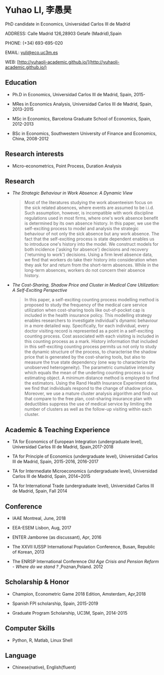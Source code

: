 
# Yuhao LI, 李愚昊
PhD candidate in Economics, Universidad Carlos III de Madrid

ADDRESS: Calle Madrid 126,28903 Getafe (Madrid),Spain

PHONE: (+34) 693-695-020

EMAIL: [yuli@eco.uc3m.es](mailto:yuli@eco.uc3m.es)

WEB: [http://yuhaoli-academic.github.io/](http://yuhaoli-academic.github.io/)


## Education

* Ph.D in Economics, Universidad Carlos III de Madrid, Spain, 2015-

* MRes in Economics Analysis, Universidad Carlos III de Madrid, Spain, 2013-2015

* MSc in Economics, Barcelona Graduate School of Economics, Spain, 2012-2013

* BSc in Economics, Southwestern University of Finance and Economics, China, 2008-2012

## Research interests

* Micro-econometrics, Point Process, Duration Analysis

## Research

* _The Strategic Behaviour in Work Absence: A Dynamic View_
  > Most of the literatures studying the work absenteeism focus on the sick related absences, where events are assumed to be i.i.d. Such assumption, however, is incompatible with work discipline regulations used in most firms, where one's work absence benefit is determined by its own absence history. In this paper, we use the self-exciting process to model and analysis the strategic behaviour of not only the sick absence but any work absence. The fact that the self-exciting process is state dependent enables us to introduce one's history into the model. We construct models for both incidence ('asking for absence') decisions and recovery ('returning to work') decisions. Using a firm level absence data, we find that workers do take their history into consideration when they ask for and return from the short-term absences. While in the long-term absences, workers do not concern their absence history. 

* _The Cost-Sharing, Shadow Price and Cluster in Medical Care Utilization: A Self-Exciting Perspective_
	> In this paper, a self-exciting counting process modelling method is proposed to study the frequency of the medical care service utilization when cost-sharing tools like out-of-pocket cap is included in the health insurance policy. This modelling strategy enables researchers to investigate individual's dynamic behaviour in a more detailed way. Specifically, for each individual, every doctor visiting record is represented as a point in a self-exciting counting process. Cost associated with each visiting is included in this counting process as a mark. History information that included in this self-exciting counting process permits us not only to study the dynamic structure of the process, to characterise the shadow price that is generated by the cost-sharing tools, but also to measure the true state dependency (one way to characterize the unobserved heterogeneity). The parametric cumulative intensity which equals the mean of the underling counting process is our estimating object. A minimum distance method is employed to find the estimators. Using the Rand Health Insurance Experiment data, we find that individuals respond to the change of shadow price. Moreover, we use a mature cluster analysis algorithm and find out that compare to the free plan, cost-sharing insurance plan with deductibles suppress the use of medical service by limiting the number of clusters as well as the follow-up visiting within each cluster. 


## Academic & Teaching Experience

* TA for Economics of European Integration (undergraduate level), Universidad Carlos III de Madrid, Spain,2017-2018

* TA for Principle of Economics (undergraduate level), Universidad Carlos III de Madrid, Spain, 2015-2016, 2016-2017

* TA for Intermediate Microeconomics (undergraduate level), Universidad Carlos III de Madrid, Spain, 2014~2015

* TA for International Trade (undergraduate level), Universidad Carlos III de Madrid, Spain, Fall 2014

## Conference
* IAAE Montreal, June, 2018

* EEA-ESEM Lisbon, Aug, 2017

* ENTER Jamboree (as discussant), Apr, 2016

* The XXVII IUSSP International Population Conference, Busan, Republic of Korean, 2013

* The ENRSP International Conference *Old Age Crisis and Pension Reform - Where do we stand ?* ,Poznan,Poland. 2012

## Scholarship & Honor 
* Champion, Econometric Game 2018 Edition, Amsterdam, Apr,2018

* Spanish FPI scholarship, Spain, 2015-2019

* Graduate Program Scholarship, UC3M, Spain, 2014-2015

## Computer Skills

* Python, R, Matlab, Linux Shell

## Language

* Chinese(native), English(fluent)
